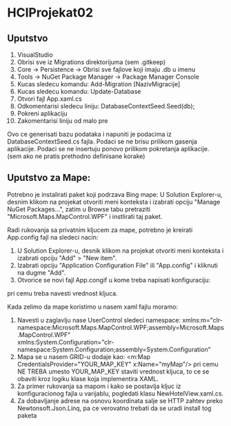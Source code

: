 # HCIProjekat02


## Uputstvo
1. VisualStudio
2. Obrisi sve iz Migrations direktorijuma (sem .gitkeep)
3. Core -> Persistence -> Obrisi sve fajlove koji imaju .db u imenu
4. Tools -> NuGet Package Manager -> Package Manager Console
5. Kucas sledecu komandu: Add-Migration [NazivMigracije]
6. Kucas sledecu komandu: Update-Database
7. Otvori fajl App.xaml.cs
8. Odkomentarisi sledecu liniju: DatabaseContextSeed.Seed(db);
9. Pokreni aplikaciju
10. Zakomentarisi liniju od malo pre

Ovo ce generisati bazu podataka i napuniti je podacima iz DatabaseContextSeed.cs fajla.
Podaci se ne brisu prilikom gasenja aplikacije.
Podaci se ne insertuju ponovo prilikom pokretanja aplikacije. (sem ako ne pratis prethodno definisane korake)

## Uputstvo za Mape:

Potrebno je instalirati paket koji podrzava Bing mape:
U Solution Explorer-u, desnim klikom na projekat otvoriti meni konteksta i izabrati opciju "Manage NuGet Packages...",
zatim u Browse tabu pretraziti "Microsoft.Maps.MapControl.WPF" i instlirati taj paket.

Radi rukovanja sa privatnim kljucem za mape, potrebno je kreirati App.config fajl na sledeci nacin:<br/>
1. U Solution Explorer-u, desnik klikom na projekat otvoriti meni konteksta i izabrati opciju "Add" > "New item".<br/>
2. Izabrati opciju "Application Configuration File" ili "App.config" i kliknuti na dugme "Add". <br/>
3. Otvorice se novi fajl App.congif u kome treba napisati konfiguraciju:
	<?xml version="1.0" encoding="utf-8" ?>
	<configuration>
	<appSettings>
		<add key="MapKey" value="NAVESTI VREDNOST KLJUCA"/>
	</appSettings>
	</configuration>
pri cemu treba navesti vrednost kljuca.

Kada zelimo da mape koristimo u nasem xaml fajlu moramo:
1. Navesti u zaglavlju nase UserControl sledeci namespace:
	  xmlns:m="clr-namespace:Microsoft.Maps.MapControl.WPF;assembly=Microsoft.Maps.MapControl.WPF"  
          xmlns:System.Configuration="clr-namespace:System.Configuration;assembly=System.Configuration"
2. Mapa se u nasem GRID-u dodaje kao:
	   <m:Map CredentialsProvider="YOUR_MAP_KEY" x:Name="myMap"/>
   pri cemu NE TREBA umesto YOUR_MAP_KEY staviti vrednost kljuca, to ce se obaviti kroz logiku klase koja 
implementira XAML.
3. Za primer rukovanja sa mapom i kako se postavlja kljuc iz konfiguracionog fajla u varijablu, pogledati klasu NewHotelView.xaml.cs.
4. Za dobavljanje adrese na osnovu koordinata salje se HTTP zahtev preko Newtonsoft.Json.Linq, pa ce verovatno trebati da se uradi install tog paketa
